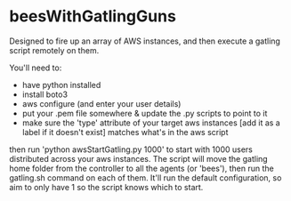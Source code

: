 # beesWithGatlingGuns
Designed to fire up an array of AWS instances, and then execute a gatling script remotely on them.

You'll need to:
 - have python installed
 - install boto3
 - aws configure (and enter your user details)
 - put your .pem file somewhere & update the .py scripts to point to it
 - make sure the 'type' attribute of your target aws instances [add it as a label if it doesn't exist] matches what's in the aws script

then run 'python awsStartGatling.py 1000' to start with 1000 users distributed across your aws instances. The script will move the gatling home folder from the controller to all the agents (or 'bees'), then run the gatling.sh command on each of them. It'll run the default configuration, so aim to only have 1 so the script knows which to start.
